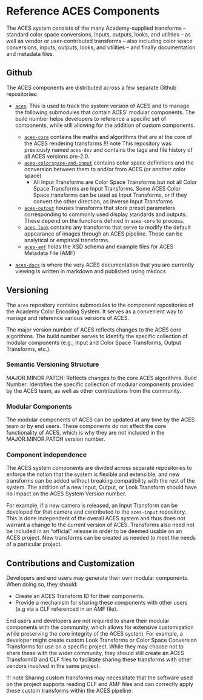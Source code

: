<!-- SPDX-License-Identifier: CC-BY-4.0 -->
<!-- Copyright Contributors to the ACES Documentation -->


Reference ACES Components
=========================

The ACES system consists of the many Academy-supplied transforms – standard color space conversions, inputs, outputs, looks, and utilities – as well as vendor or user-contributed transforms – also including color space conversions, inputs, outputs, looks, and utilities – and finally documentation and metadata files.

Github
------
The ACES components are distributed across a few separate Github repositories:

*   [`aces`](https://github.com/ampas/aces): This is used to track the system version of ACES and to manage the following submodules that contain ACES' modular components. The build number helps developers to reference a specific set of components, while still allowing for the addition of custom components.

    *   [`aces-core`](https://github.com/ampas/aces-dev/tree/v2-dev-release) contains the maths and algorithms that are at the core of the ACES rendering transforms
    !!! note 
        This repository was previously named `aces-dev` and contains the tags and file history of all ACES versions pre-2.0.
    *   [`aces-colorspace-and-input`](https://github.com/ampas/aces-colorspace-and-input) contains color space definitions and the conversion between them to and/or from ACES (or another color space)
        * All Input Transforms are Color Space Transforms but not all Color Space Transforms are Input Transforms. Some ACES Color Space transforms can be used as Input Transforms, or if they convert the other direction, as Inverse Input Transforms
    *	[`aces-output`](https://github.com/ampas/aces-output) houses transforms that store preset parameters corresponding to commonly used display standards and outputs. These depend on the functions defined in `aces-core` to process.
    *	[`aces-look`](https://github.com/ampas/aces-look) contains any transforms that serve to modify the default appearance of images through an ACES pipeline. These can be analytical or empirical transforms.
    *	[`aces-amf`](https://github.com/ampas/aces-amf) holds the XSD schema and example files for ACES Metadata File (AMF)

*	[`aces-docs`](https://github.com/ampas/aces-docs) is where the very ACES documentation that you are currently viewing is written in markdown and published using mkdocs

Versioning
----------
The `aces` repository contains submodules to the component repositories of the Academy Color Encoding System. It serves as a convenient way to manage and reference various versions of ACES.

The major version number of ACES reflects changes to the ACES core algorithms. The build number serves to identify the specific collection of modular components (e.g., Input and Color Space Transforms, Output Transforms, etc.).

### Semantic Versioning Structure
MAJOR.MINOR.PATCH: Reflects changes to the core ACES algorithms.
Build Number: Identifies the specific collection of modular components provided by the ACES team, as well as other contributions from the community.

### Modular Components
The modular components of ACES can be updated at any time by the ACES team or by end users. These components do not affect the core functionality of ACES, which is why they are not included in the MAJOR.MINOR.PATCH version number.

### Component independence
The ACES system components are divided across separate repositories to enforce the notion that the system is flexible and extensible, and new transforms can be added without breaking compatibility with the rest of the system. The addition of a new Input, Output, or Look Transform should have no impact on the ACES System Version number. 

For example, if a new camera is released, an Input Transform can be developed for that camera and contributed to the `aces-input` repository. This is done independent of the overall ACES system and thus does not warrant a change to the current version of ACES. Transforms also need not be included in an “official” release in order to be deemed usable on an ACES project. New transforms can be created as needed to meet the needs of a particular project.

Contributions and Customization
-------------------------------
Developers and end users may generate their own modular components. When doing so, they should:

* Create an ACES Transform ID for their components.
* Provide a mechanism for sharing these components with other users (e.g via a CLF referenced in an AMF file). 

End users and developers are not required to share their modular components with the community, which allows for extensive customization while preserving the core integrity of the ACES system. For example, a developer might create custom Look Transforms or Color Space Conversion Transforms for use on a specific project. While they may choose not to share these with the wider community, they should still create an ACES TransformID and CLF files to facilitate sharing these transforms with other vendors involved in the same project.

!!! note
    Sharing custom transforms may necessitate that the software used on the project supports reading CLF and AMF files and can correctly apply these custom transforms within the ACES pipeline.
